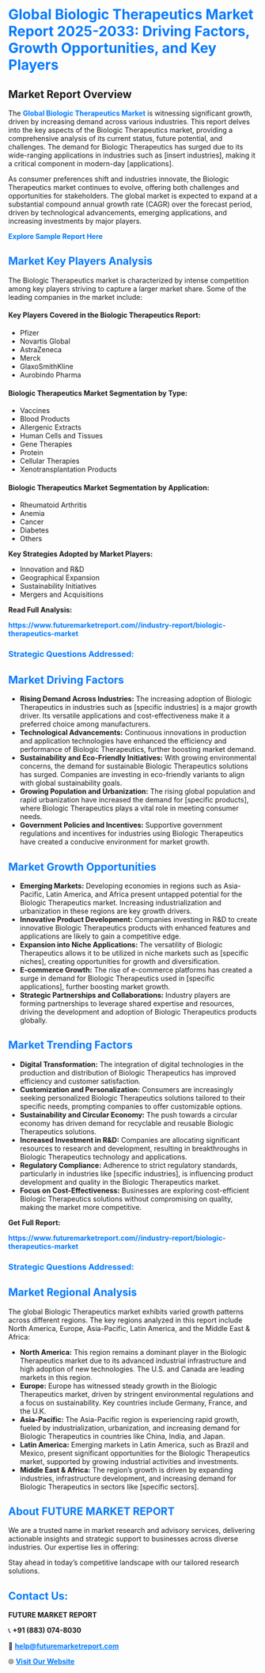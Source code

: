 <h1 style="color: #007BFF;">Global Biologic Therapeutics Market Report 2025-2033: Driving Factors, Growth Opportunities, and Key Players</h1>

<section id="overview">
<h2>Market Report Overview</h2>
<p>The <a href="https://www.futuremarketreport.com//industry-report/biologic-therapeutics-market" style="color: #007BFF; text-decoration: none;"><strong>Global Biologic Therapeutics Market</strong></a> is witnessing significant growth, driven by increasing demand across various industries. This report delves into the key aspects of the Biologic Therapeutics market, providing a comprehensive analysis of its current status, future potential, and challenges. The demand for Biologic Therapeutics has surged due to its wide-ranging applications in industries such as [insert industries], making it a critical component in modern-day [applications].</p>
<p>As consumer preferences shift and industries innovate, the Biologic Therapeutics market continues to evolve, offering both challenges and opportunities for stakeholders. The global market is expected to expand at a substantial compound annual growth rate (CAGR) over the forecast period, driven by technological advancements, emerging applications, and increasing investments by major players.</p>
</section>

<section id="overview">
<p><a href="https://www.futuremarketreport.com//request-sample/reportId=63997" style="color: #007BFF; text-decoration: none;"><strong>Explore Sample Report Here</strong></a></p>
</section>

<section id="key-players">
<h2 style="color: #007BFF;">Market Key Players Analysis</h2>
<p>The Biologic Therapeutics market is characterized by intense competition among key players striving to capture a larger market share. Some of the leading companies in the market include:</p>
<h4>Key Players Covered in the Biologic Therapeutics Report:</h4>
<ul><li>Pfizer</li><li>Novartis Global</li><li>AstraZeneca</li><li>Merck</li><li>GlaxoSmithKline</li><li>Aurobindo Pharma</li></ul>
<h4>Biologic Therapeutics Market Segmentation by Type:</h4>
<ul><li>Vaccines</li><li>Blood Products</li><li>Allergenic Extracts</li><li>Human Cells and Tissues</li><li>Gene Therapies</li><li>Protein</li><li>Cellular Therapies</li><li>Xenotransplantation Products</li></ul>

<h4>Biologic Therapeutics Market Segmentation by Application:</h4>
<ul><li>Rheumatoid Arthritis</li><li>Anemia</li><li>Cancer</li><li>Diabetes</li><li>Others</li></ul>
<p><strong>Key Strategies Adopted by Market Players:</strong></p>
<ul>
<li>Innovation and R&D</li>
<li>Geographical Expansion</li>
<li>Sustainability Initiatives</li>
<li>Mergers and Acquisitions</li>
</ul>
</section>

<section>
<p><strong>Read Full Analysis: </strong></p><a href="https://www.futuremarketreport.com//industry-report/biologic-therapeutics-market" style="color: #007BFF; text-decoration: none;"><strong>https://www.futuremarketreport.com//industry-report/biologic-therapeutics-market</strong></a>
<h3 style="color: #007BFF;">Strategic Questions Addressed:</h3>
</section>

<section id="driving-factors">
<h2 style="color: #007BFF;">Market Driving Factors</h2>
<ul>
<li><strong>Rising Demand Across Industries:</strong> The increasing adoption of Biologic Therapeutics in industries such as [specific industries] is a major growth driver. Its versatile applications and cost-effectiveness make it a preferred choice among manufacturers.</li>
<li><strong>Technological Advancements:</strong> Continuous innovations in production and application technologies have enhanced the efficiency and performance of Biologic Therapeutics, further boosting market demand.</li>
<li><strong>Sustainability and Eco-Friendly Initiatives:</strong> With growing environmental concerns, the demand for sustainable Biologic Therapeutics solutions has surged. Companies are investing in eco-friendly variants to align with global sustainability goals.</li>
<li><strong>Growing Population and Urbanization:</strong> The rising global population and rapid urbanization have increased the demand for [specific products], where Biologic Therapeutics plays a vital role in meeting consumer needs.</li>
<li><strong>Government Policies and Incentives:</strong> Supportive government regulations and incentives for industries using Biologic Therapeutics have created a conducive environment for market growth.</li>
</ul>
</section>

<section id="growth-opportunities">
<h2 style="color: #007BFF;">Market Growth Opportunities</h2>
<ul>
<li><strong>Emerging Markets:</strong> Developing economies in regions such as Asia-Pacific, Latin America, and Africa present untapped potential for the Biologic Therapeutics market. Increasing industrialization and urbanization in these regions are key growth drivers.</li>
<li><strong>Innovative Product Development:</strong> Companies investing in R&D to create innovative Biologic Therapeutics products with enhanced features and applications are likely to gain a competitive edge.</li>
<li><strong>Expansion into Niche Applications:</strong> The versatility of Biologic Therapeutics allows it to be utilized in niche markets such as [specific niches], creating opportunities for growth and diversification.</li>
<li><strong>E-commerce Growth:</strong> The rise of e-commerce platforms has created a surge in demand for Biologic Therapeutics used in [specific applications], further boosting market growth.</li>
<li><strong>Strategic Partnerships and Collaborations:</strong> Industry players are forming partnerships to leverage shared expertise and resources, driving the development and adoption of Biologic Therapeutics products globally.</li>
</ul>
</section>

<section id="trending-factors">
<h2 style="color: #007BFF;">Market Trending Factors</h2>
<ul>
<li><strong>Digital Transformation:</strong> The integration of digital technologies in the production and distribution of Biologic Therapeutics has improved efficiency and customer satisfaction.</li>
<li><strong>Customization and Personalization:</strong> Consumers are increasingly seeking personalized Biologic Therapeutics solutions tailored to their specific needs, prompting companies to offer customizable options.</li>
<li><strong>Sustainability and Circular Economy:</strong> The push towards a circular economy has driven demand for recyclable and reusable Biologic Therapeutics solutions.</li>
<li><strong>Increased Investment in R&D:</strong> Companies are allocating significant resources to research and development, resulting in breakthroughs in Biologic Therapeutics technology and applications.</li>
<li><strong>Regulatory Compliance:</strong> Adherence to strict regulatory standards, particularly in industries like [specific industries], is influencing product development and quality in the Biologic Therapeutics market.</li>
<li><strong>Focus on Cost-Effectiveness:</strong> Businesses are exploring cost-efficient Biologic Therapeutics solutions without compromising on quality, making the market more competitive.</li>
</ul>
</section>

<section>
<p><strong>Get Full Report: </strong></p><a href="https://www.futuremarketreport.com//industry-report/biologic-therapeutics-market" style="color: #007BFF; text-decoration: none;"><strong>https://www.futuremarketreport.com//industry-report/biologic-therapeutics-market</strong></a>
<h3 style="color: #007BFF;">Strategic Questions Addressed:</h3>
</section>


<section id="regional-analysis">
<h2 style="color: #007BFF;">Market Regional Analysis</h2>
<p>The global Biologic Therapeutics market exhibits varied growth patterns across different regions. The key regions analyzed in this report include North America, Europe, Asia-Pacific, Latin America, and the Middle East & Africa:</p>
<ul>
<li><strong>North America:</strong> This region remains a dominant player in the Biologic Therapeutics market due to its advanced industrial infrastructure and high adoption of new technologies. The U.S. and Canada are leading markets in this region.</li>
<li><strong>Europe:</strong> Europe has witnessed steady growth in the Biologic Therapeutics market, driven by stringent environmental regulations and a focus on sustainability. Key countries include Germany, France, and the U.K.</li>
<li><strong>Asia-Pacific:</strong> The Asia-Pacific region is experiencing rapid growth, fueled by industrialization, urbanization, and increasing demand for Biologic Therapeutics in countries like China, India, and Japan.</li>
<li><strong>Latin America:</strong> Emerging markets in Latin America, such as Brazil and Mexico, present significant opportunities for the Biologic Therapeutics market, supported by growing industrial activities and investments.</li>
<li><strong>Middle East & Africa:</strong> The region’s growth is driven by expanding industries, infrastructure development, and increasing demand for Biologic Therapeutics in sectors like [specific sectors].</li>
</ul>
</section>

<footer>
<h2 style="color: #007BFF;">About FUTURE MARKET REPORT</h2>
<p>We are a trusted name in market research and advisory services, delivering actionable insights and strategic support to businesses across diverse industries. Our expertise lies in offering:</p>

<p>Stay ahead in today’s competitive landscape with our tailored research solutions.</p>

<h2 style="color: #007BFF;">Contact Us:</h2>
<p><strong>FUTURE MARKET REPORT</strong></p>
<p>📞 <strong>+91 (883) 074-8030</strong></p>
<p>📧 <strong><a href="mailto:help@futuremarketreport.com" style="color: #007BFF;">help@futuremarketreport.com</a></strong></p>
<p>🌐 <strong><a href="https://www.futuremarketreport.com/" style="color: #007BFF;">Visit Our Website</a></strong></p>
</footer>